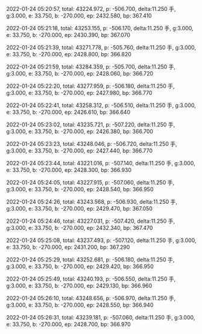 2022-01-24 05:20:57, total: 43224.972, p: -506.700, delta:11.250 手, g:3.000, e: 33.750, b: -270.000, ep: 2432.580, bp: 367.410

2022-01-24 05:21:18, total: 43253.155, p: -506.170, delta:11.250 手, g:3.000, e: 33.750, b: -270.000, ep: 2430.390, bp: 367.070

2022-01-24 05:21:39, total: 43271.778, p: -505.760, delta:11.250 手, g:3.000, e: 33.750, b: -270.000, ep: 2428.800, bp: 366.820

2022-01-24 05:21:59, total: 43284.359, p: -505.700, delta:11.250 手, g:3.000, e: 33.750, b: -270.000, ep: 2428.060, bp: 366.720

2022-01-24 05:22:20, total: 43277.959, p: -506.180, delta:11.250 手, g:3.000, e: 33.750, b: -270.000, ep: 2427.980, bp: 366.770

2022-01-24 05:22:41, total: 43258.312, p: -506.510, delta:11.250 手, g:3.000, e: 33.750, b: -270.000, ep: 2426.610, bp: 366.640

2022-01-24 05:23:02, total: 43235.721, p: -507.220, delta:11.250 手, g:3.000, e: 33.750, b: -270.000, ep: 2426.380, bp: 366.700

2022-01-24 05:23:23, total: 43248.046, p: -506.720, delta:11.250 手, g:3.000, e: 33.750, b: -270.000, ep: 2427.440, bp: 366.770

2022-01-24 05:23:44, total: 43221.016, p: -507.140, delta:11.250 手, g:3.000, e: 33.750, b: -270.000, ep: 2428.300, bp: 366.930

2022-01-24 05:24:05, total: 43227.915, p: -507.060, delta:11.250 手, g:3.000, e: 33.750, b: -270.000, ep: 2428.540, bp: 366.950

2022-01-24 05:24:26, total: 43243.568, p: -506.930, delta:11.250 手, g:3.000, e: 33.750, b: -270.000, ep: 2429.470, bp: 367.050

2022-01-24 05:24:46, total: 43227.031, p: -507.420, delta:11.250 手, g:3.000, e: 33.750, b: -270.000, ep: 2432.340, bp: 367.470

2022-01-24 05:25:08, total: 43237.493, p: -507.120, delta:11.250 手, g:3.000, e: 33.750, b: -270.000, ep: 2431.200, bp: 367.290

2022-01-24 05:25:29, total: 43252.681, p: -506.180, delta:11.250 手, g:3.000, e: 33.750, b: -270.000, ep: 2429.420, bp: 366.950

2022-01-24 05:25:49, total: 43240.193, p: -506.550, delta:11.250 手, g:3.000, e: 33.750, b: -270.000, ep: 2429.130, bp: 366.960

2022-01-24 05:26:10, total: 43248.656, p: -506.970, delta:11.250 手, g:3.000, e: 33.750, b: -270.000, ep: 2428.550, bp: 366.940

2022-01-24 05:26:31, total: 43239.181, p: -507.060, delta:11.250 手, g:3.000, e: 33.750, b: -270.000, ep: 2428.700, bp: 366.970